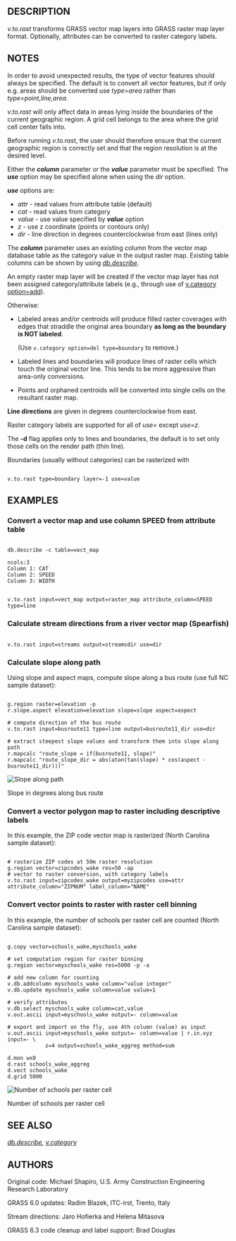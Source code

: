 
## DESCRIPTION

*v.to.rast* transforms GRASS vector map layers into GRASS raster map
layer format. Optionally, attributes can be converted to raster category
labels.

## NOTES

In order to avoid unexpected results, the type of vector features
should always be specified. The default is to convert all vector
features, but if only e.g. areas should be converted use
*type=area* rather than *type=point,line,area*.

*v.to.rast* will only affect data in areas lying
inside the boundaries of the current geographic region.
A grid cell belongs to the area where the grid cell center falls into.

Before running *v.to.rast*, the user should
therefore ensure that the current geographic region is
correctly set and that the region resolution is at the
desired level.

Either the ***column*** parameter or the ***value***
parameter must be specified. The ***use*** option may be
specified alone when using the *dir* option.

***use*** options are:

* *attr* - read values from attribute table (default)
* *cat* - read values from category
* *value* - use value specified by ***value*** option
* *z* - use z coordinate (points or contours only)
* *dir* - line direction in degrees counterclockwise from east (lines only)

The ***column*** parameter uses an existing column from the vector map
database table as the category value in the output raster map. Existing table
columns can be shown by using *[db.describe](db.describe.html)*.

An empty raster map layer will be created if the vector map layer has not
been assigned category/attribute labels (e.g., through use of
[v.category option=add](v.category.html)).

Otherwise:

* Labeled areas and/or centroids will produce filled raster coverages with edges
  that straddle the original area boundary **as long as the boundary is NOT
  labeled**.

  (Use `v.category option=del type=boundary` to remove.)
* Labeled lines and boundaries will produce lines of raster cells which touch the
  original vector line. This tends to be more aggressive than area-only conversions.
* Points and orphaned centroids will be converted into single cells on the
  resultant raster map.

**Line directions** are given in degrees counterclockwise from east.

Raster category labels are supported for all of *use=* except *use=z*.

The **-d** flag applies only to lines and boundaries, the default is
to set only those cells on the render path (thin line).

Boundaries (usually without categories) can be rasterized with

```

v.to.rast type=boundary layer=-1 use=value

```

## EXAMPLES

### Convert a vector map and use column SPEED from attribute table

```

db.describe -c table=vect_map

ncols:3
Column 1: CAT
Column 2: SPEED
Column 3: WIDTH

```

```

v.to.rast input=vect_map output=raster_map attribute_column=SPEED type=line

```

### Calculate stream directions from a river vector map (Spearfish)

```

v.to.rast input=streams output=streamsdir use=dir

```

### Calculate slope along path

Using slope and aspect maps, compute slope along a bus route (use full NC sample dataset):

```

g.region raster=elevation -p
r.slope.aspect elevation=elevation slope=slope aspect=aspect

# compute direction of the bus route
v.to.rast input=busroute11 type=line output=busroute11_dir use=dir

# extract steepest slope values and transform them into slope along path
r.mapcalc "route_slope = if(busroute11, slope)"
r.mapcalc "route_slope_dir = abs(atan(tan(slope) * cos(aspect - busroute11_dir)))"

```

![Slope along path](v_to_rast_direction.png)

Slope in degrees along bus route

### Convert a vector polygon map to raster including descriptive labels

In this example, the ZIP code vector map is rasterized (North Carolina
sample dataset):

```

# rasterize ZIP codes at 50m raster resolution
g.region vector=zipcodes_wake res=50 -ap
# vector to raster conversion, with category labels
v.to.rast input=zipcodes_wake output=myzipcodes use=attr attribute_column="ZIPNUM" label_column="NAME"

```

### Convert vector points to raster with raster cell binning

In this example, the number of schools per raster cell are counted
(North Carolina sample dataset):

```

g.copy vector=schools_wake,myschools_wake

# set computation region for raster binning
g.region vector=myschools_wake res=5000 -p -a

# add new column for counting
v.db.addcolumn myschools_wake column="value integer"
v.db.update myschools_wake column=value value=1

# verify attributes
v.db.select myschools_wake column=cat,value
v.out.ascii input=myschools_wake output=- column=value

# export and import on the fly, use 4th column (value) as input
v.out.ascii input=myschools_wake output=- column=value | r.in.xyz input=- \
            z=4 output=schools_wake_aggreg method=sum

d.mon wx0
d.rast schools_wake_aggreg
d.vect schools_wake
d.grid 5000

```

![Number of schools per raster cell](v_to_rast_binning.png)

Number of schools per raster cell

## SEE ALSO

*[db.describe](db.describe.html),
[v.category](v.category.html)*

## AUTHORS

Original code: Michael Shapiro, U.S. Army Construction Engineering Research Laboratory

GRASS 6.0 updates: Radim Blazek, ITC-irst, Trento, Italy

Stream directions: Jaro Hofierka and Helena Mitasova

GRASS 6.3 code cleanup and label support: Brad Douglas
